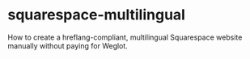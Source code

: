 # squarespace-multilingual
How to create a hreflang-compliant, multilingual Squarespace website manually without paying for Weglot.
